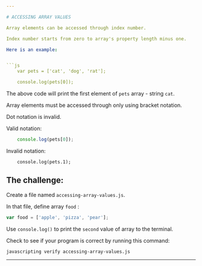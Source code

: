 ```yaml
---

# ACCESSING ARRAY VALUES

Array elements can be accessed through index number.

Index number starts from zero to array's property length minus one.

Here is an example:


```js
	var pets = ['cat', 'dog', 'rat'];

	console.log(pets[0]);
```

The above code will print the first element of `pets` array - string `cat`.

Array elements must be accessed through only using bracket notation.

Dot notation is invalid.

Valid notation:

```js
	console.log(pets[0]);
```

Invalid notation:
```
	console.log(pets.1);
```

## The challenge:

Create a file named `accessing-array-values.js`.

In that file, define array `food` :
```js 
var food = ['apple', 'pizza', 'pear'];
```


Use `console.log()` to print the `second` value of array to the terminal.

Check to see if your program is correct by running this command:

`javascripting verify accessing-array-values.js`

---
```

